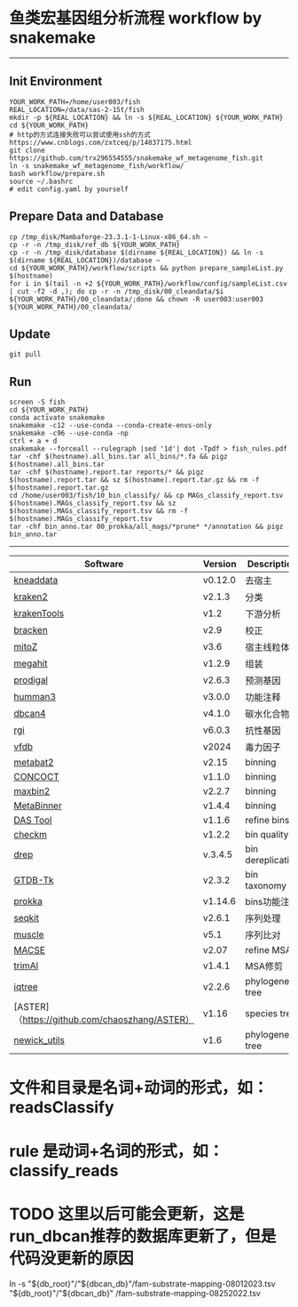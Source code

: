 # 鱼类宏基因组分析流程 workflow by snakemake
---

## Init Environment

```shell
YOUR_WORK_PATH=/home/user003/fish
REAL_LOCATION=/data/sas-2-15t/fish
mkdir -p ${REAL_LOCATION} && ln -s ${REAL_LOCATION} ${YOUR_WORK_PATH}
cd ${YOUR_WORK_PATH}
# http的方式连接失败可以尝试使用ssh的方式 https://www.cnblogs.com/zxtceq/p/14037175.html
git clone https://github.com/trx296554555/snakemake_wf_metagenome_fish.git
ln -s snakemake_wf_metagenome_fish/workflow/
bash workflow/prepare.sh
source ~/.bashrc
# edit config.yaml by yourself
```

## Prepare Data and Database

```shell
cp /tmp_disk/Mambaforge-23.3.1-1-Linux-x86_64.sh ~
cp -r -n /tmp_disk/ref_db ${YOUR_WORK_PATH}
cp -r -n /tmp_disk/database $(dirname ${REAL_LOCATION}) && ln -s $(dirname ${REAL_LOCATION})/database ~
cd ${YOUR_WORK_PATH}/workflow/scripts && python prepare_sampleList.py $(hostname)
for i in $(tail -n +2 ${YOUR_WORK_PATH}/workflow/config/sampleList.csv | cut -f2 -d ,); do cp -r -n /tmp_disk/00_cleandata/$i ${YOUR_WORK_PATH}/00_cleandata/;done && chown -R user003:user003 ${YOUR_WORK_PATH}/00_cleandata/
```

## Update

```shell
git pull
```

## Run

```shell
screen -S fish
cd ${YOUR_WORK_PATH}
conda activate snakemake
snakemake -c12 --use-conda --conda-create-envs-only
snakemake -c96 --use-conda -np
ctrl + a + d
snakemake --forceall --rulegraph |sed '1d'| dot -Tpdf > fish_rules.pdf
tar -chf $(hostname).all_bins.tar all_bins/*.fa && pigz $(hostname).all_bins.tar
tar -chf $(hostname).report.tar reports/* && pigz $(hostname).report.tar && sz $(hostname).report.tar.gz && rm -f $(hostname).report.tar.gz 
cd /home/user003/fish/10_bin_classify/ && cp MAGs_classify_report.tsv $(hostname).MAGs_classify_report.tsv && sz $(hostname).MAGs_classify_report.tsv && rm -f $(hostname).MAGs_classify_report.tsv
tar -chf bin_anno.tar 00_prokka/all_mags/*prune* */annotation && pigz bin_anno.tar
```

---

| Software                                                                              | Version | Description       | Core | Ram  | Disk  | Time    |
|---------------------------------------------------------------------------------------|---------|-------------------|------|------|-------|---------|
| [kneaddata](https://github.com/biobakery/biobakery/wiki/kneaddata)                    | v0.12.0 | 去宿主               | 12   | <20G | <100G | ≈120min |
| [kraken2](https://github.com/DerrickWood/kraken2/wiki/Manual)                         | v2.1.3  | 分类                | 24   | <80G | <10G  | ≈1min   |
| [krakenTools](https://github.com/jenniferlu717/KrakenTools)                           | v1.2    | 下游分析              | 1    | <1G  | <1G   | ≈1min   |
| [bracken](https://github.com/jenniferlu717/Bracken)                                   | v2.9    | 校正                | 1    | <1G  | <1G   | ≈0.1min |
| [mitoZ](https://github.com/linzhi2013/MitoZ/wiki)                                     | v3.6    | 宿主线粒体             | 24   | <10G | <10G  | ≈10min  |
| [megahit](https://github.com/voutcn/megahit/wiki)                                     | v1.2.9  | 组装                | 24   | <10G | <10G  | ≈30min  |
| [prodigal](https://github.com/hyattpd/Prodigal/wiki)                                  | v2.6.3  | 预测基因              | 12   | <1G  | <1G   | ≈10min  |
| [humman3](https://github.com/biobakery/humann)                                        | v3.0.0  | 功能注释              | 12   | <10G | <10G  | ≈30min  |
| [dbcan4](https://github.com/linnabrown/run_dbcan)                                     | v4.1.0  | 碳水化合物酶            | 12   | <10G | <10G  | ≈30min  |
| [rgi](https://github.com/arpcard/rgi)                                                 | v6.0.3  | 抗性基因              | 12   | <10G | <10G  | ≈30min  |
| [vfdb](http://www.mgc.ac.cn/VFs/main.htm)                                             | v2024   | 毒力因子              | 12   | <10G | <10G  | ≈30min  |
| [metabat2](https://bitbucket.org/berkeleylab/metabat/wiki/Best%20Binning%20Practices) | v2.15   | binning           | 12   | <20G | <1G   | ≈10min  |
| [CONCOCT](https://github.com/BinPro/CONCOCT)                                          | v1.1.0  | binning           | 12   | <1G  | <1G   | ≈30min  |
| [maxbin2](https://sourceforge.net/p/maxbin/code/ci/master/tree/)                      | v2.2.7  | binning           | 12   | <1G  | <1G   | ≈1min   |
| [MetaBinner](https://github.com/ziyewang/MetaBinner)                                  | v1.4.4  | binning           | 12   | <10G | <10G  | ≈45min  |
| [DAS Tool](https://github.com/cmks/DAS_Tool)                                          | v1.1.6  | refine bins       | 12   | <10G | <1G   | ≈30min  |
| [checkm](https://github.com/Ecogenomics/CheckM/wiki)                                  | v1.2.2  | bin quality       | 64   | <10G | <1G   | ≈10min  |
| [drep](https://github.com/MrOlm/drep)                                                 | v.3.4.5 | bin dereplication | 64   | <10G | <1G   | ≈10min  |
| [GTDB-Tk](https://github.com/Ecogenomics/GTDBTk)                                      | v2.3.2  | bin taxonomy      | 12   | <10G | <1G   | ≈10min  |
| [prokka](https://github.com/tseemann/prokka)                                          | v1.14.6 | bins功能注释          | 12   | <10G | <1G   | ≈10min  |
| [seqkit](https://bioinf.shenwei.me/seqkit/)                                           | v2.6.1  | 序列处理              | 12   | <1G  | <1G   | ≈1min   |
| [muscle](https://github.com/rcedgar/muscle)                                           | v5.1    | 序列比对              | 12   | <1G  | <1G   | ≈1min   |
| [MACSE](https://www.agap-ge2pop.org/macse/)                                           | v2.07   | refine MSA        | 12   | <1G  | <1G   | ≈1min   |
| [trimAl](http://trimal.cgenomics.org/use_of_the_command_line_trimal_v1.2)             | v1.4.1  | MSA修剪             | 12   | <1G  | <1G   | ≈1min   |
| [iqtree](https://github.com/iqtree/iqtree2)                                           | v2.2.6  | phylogenetic tree | 12   | <1G  | <1G   | ≈1min   |
| [ASTER]（https://github.com/chaoszhang/ASTER）                                          | v1.16   | species tree      | 12   | <1G  | <1G   | ≈1min   |
| [newick_utils](https://github.com/tjunier/newick_utils)                               | v1.6    | phylogenetic tree | 12   | <1G  | <1G   | ≈1min   |

# 文件和目录是名词+动词的形式，如：readsClassify

# rule 是动词+名词的形式，如：classify_reads

##      

# TODO 这里以后可能会更新，这是run_dbcan推荐的数据库更新了，但是代码没更新的原因

ln -s "${db_root}"/"${dbcan_db}"/fam-substrate-mapping-08012023.tsv "${db_root}"/"${dbcan_db}"
/fam-substrate-mapping-08252022.tsv
